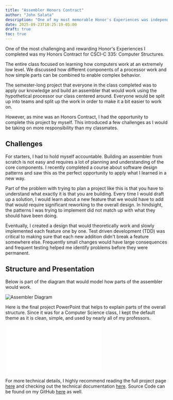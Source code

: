 ```yaml
---
title: "Assembler Honors Contract"
author: "John Salata"
description: "One of my most memorable Honor's Experiences was independently creating a complex system"
date: 2025-09-23T10:25:19-05:00
draft: true
toc: true
---
```


One of the most challenging and rewarding Honor's Experiences I completed was my Honors Contract for CSCI-C 335: Computer Structures.

The entire class focused on learning how computers work at an extremely low level. We discussed how different components of a processor work and how simple parts can be combined to enable complex behavior.

The semester-long project that everyone in the class completed was to apply our knowledge and build an assembler that would work using the hypothetical processor our class centered around. Everyone would be split up into teams and split up the work in order to make it a bit easier to work on.

However, as mine was an Honors Contract, I had the opportunity to complete this project by myself. This introduced a few challenges as I would be taking on more responsibility than my classmates.

## Challenges

For starters, I had to hold myself accountable. Building an assembler from scratch is not easy and requires a lot of planning and understanding of the core components. I recently completed a course about software design patterns and saw this as the perfect opportunity to apply what I learned in a new way.

Part of the problem with trying to plan a project like this is that you have to understand what exactly it is that you are building. Every time I would draft up a solution, I would learn about a new feature that we would have to add that would require significant reworking to the overall design. In hindsight, the patterns I was trying to implement did not match up with what they should have been doing.

Eventually, I created a design that would theoretically work and slowly implemented each feature one by one. Test driven development (TDD) was critical to making sure that each new addition didn't break a feature somewhere else. Frequently small changes would have large consequences and frequent testing helped me identify problems before they were permanent.

## Structure and Presentation

Below is part of the diagram that would model how parts of the assembler would work.

![Assembler Diagram](/diagram.png)

Here is the final project PowerPoint that helps to explain parts of the overall structure. Since it was for a Computer Science class, I kept the default theme as it is clean, simple, and used by nearly all of my professors.

![Assembler PowerPoint](/FinalProject.pdf)

For more technical details, I highly recommend reading the full project page [here](/projects/assembler) and checking out the technical documentation [here](/docs/apidocs/index.html). Source Code can be found on my GitHub [here](https://github.com/jrsalata/assembler) as well.
